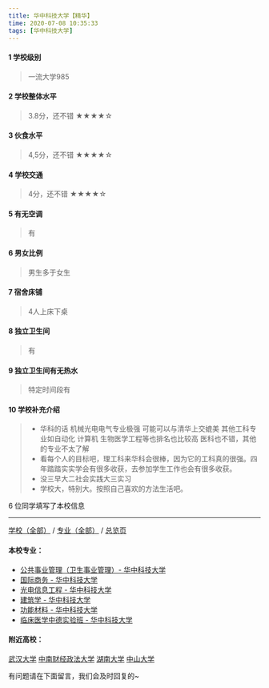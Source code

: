 ```yaml
---
title: 华中科技大学【精华】
time: 2020-07-08 10:35:33
tags: [华中科技大学]
---
```

#### 1 学校级别
> 一流大学985


#### 2 学校整体水平
> 3.8分，还不错
★★★★☆


#### 3 伙食水平
>  4,5分，还不错
★★★★☆

#### 4 学校交通
> 4分，还不错
★★★★☆


#### 5 有无空调
> 有


#### 6 男女比例
> 男生多于女生

#### 7 宿舍床铺
> 4人上床下桌
 

#### 8 独立卫生间
> 有


#### 9 独立卫生间有无热水
> 特定时间段有


#### 10 学校补充介绍
> - 华科的话 机械光电电气专业极强 可能可以与清华上交媲美 其他工科专业如自动化 计算机 生物医学工程等也排名也比较高 医科也不错，其他的专业不太了解
  
> - 看每个人的目标吧，理工科来华科会很棒，因为它的工科真的很强。四年踏踏实实学会有很多收获，去参加学生工作也会有很多收获。
  
> - 没三早大二社会实践大三实习
  
> - 学校大，特别大。按照自己喜欢的方法生活吧。

6 位同学填写了本校信息
***
[学校（全部）](https://univgo.github.io/2020/07/09/学校汇总页) / [专业（全部）](https://univgo.github.io/2020/07/09/专业汇总页) / [总览页](https://univgo.github.io/2020/07/09/总览)
#### 本校专业：
- [公共事业管理（卫生事业管理）- 华中科技大学](https://univgo.github.io/2020/07/08/公共事业管理（卫生事业管理）-%20华中科技大学)
- [国际商务 - 华中科技大学](https://univgo.github.io/2020/07/08/国际商务%20-%20华中科技大学)
- [光电信息工程 - 华中科技大学](https://univgo.github.io/2020/07/08/光电信息工程%20-%20华中科技大学)
- [建筑学 - 华中科技大学](https://univgo.github.io/2020/07/08/建筑学%20-%20华中科技大学)
- [功能材料 - 华中科技大学](https://univgo.github.io/2020/07/08/功能材料%20-%20华中科技大学)
- [临床医学中德实验班 - 华中科技大学](https://univgo.github.io/2020/07/08/临床医学中德实验班（六年制）-%20华中科技大学)

#### 附近高校：
[武汉大学](https://univgo.github.io/2020/07/08/武汉大学) 
 [中南财经政法大学](https://univgo.github.io/2020/07/08/中南财经政法大学)
[湖南大学](https://univgo.github.io/2020/07/08/湖南大学)
[中山大学](https://univgo.github.io/2020/07/08/中山大学)



有问题请在下面留言，我们会及时回复的~
